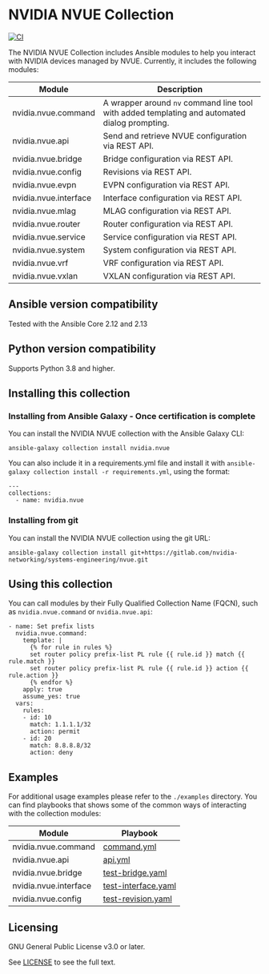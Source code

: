 # NVIDIA NVUE Collection


[![CI](https://gitlab.com/nvidia-networking/systems-engineering/nvue/badges/main/pipeline.svg)](https://gitlab.com/nvidia-networking/systems-engineering/nvue/-/pipelines?scope=branches)

The NVIDIA NVUE Collection includes Ansible modules to help you interact with NVIDIA devices managed by NVUE. Currently, it includes the following modules:

| Module | Description |
| ------ | ----------  |
| nvidia.nvue.command | A wrapper around `nv` command line tool with added templating and automated dialog prompting. | 
| nvidia.nvue.api | Send and retrieve NVUE configuration via REST API. | 
| nvidia.nvue.bridge | Bridge configuration via REST API. | 
| nvidia.nvue.config | Revisions via REST API. | 
| nvidia.nvue.evpn | EVPN configuration via REST API. | 
| nvidia.nvue.interface | Interface configuration via REST API. | 
| nvidia.nvue.mlag | MLAG configuration via REST API. | 
| nvidia.nvue.router | Router configuration via REST API. | 
| nvidia.nvue.service | Service configuration via REST API. | 
| nvidia.nvue.system | System configuration via REST API. | 
| nvidia.nvue.vrf | VRF configuration via REST API. | 
| nvidia.nvue.vxlan | VXLAN configuration via REST API. | 

## Ansible version compatibility

Tested with the Ansible Core 2.12 and 2.13

## Python version compatibility

Supports Python 3.8 and higher.

## Installing this collection

### Installing from Ansible Galaxy - Once certification is complete

You can install the NVIDIA NVUE collection with the Ansible Galaxy CLI:

```
ansible-galaxy collection install nvidia.nvue
```

You can also include it in a requirements.yml file and install it with `ansible-galaxy collection install -r requirements.yml`, using the format:

```
---
collections:
  - name: nvidia.nvue
```

### Installing from git

You can install the NVIDIA NVUE collection using the git URL:

```
ansible-galaxy collection install git+https://gitlab.com/nvidia-networking/systems-engineering/nvue.git
```

## Using this collection

You can call modules by their Fully Qualified Collection Name (FQCN), such as `nvidia.nvue.command` or `nvidia.nvue.api`:


```
- name: Set prefix lists
  nvidia.nvue.command: 
    template: |
      {% for rule in rules %}
      set router policy prefix-list PL rule {{ rule.id }} match {{ rule.match }}
      set router policy prefix-list PL rule {{ rule.id }} action {{ rule.action }}
      {% endfor %}
    apply: true
    assume_yes: true
  vars:
    rules:
    - id: 10
      match: 1.1.1.1/32
      action: permit
    - id: 20
      match: 8.8.8.8/32
      action: deny
```

## Examples

For additional usage examples please refer to the `./examples` directory. You can find playbooks that shows some of the common ways of interacting with the collection modules:

| Module | Playbook | 
| ------ | ---------|
| nvidia.nvue.command | [command.yml](./examples/playbooks/command.yml) | 
| nvidia.nvue.api | [api.yml](./examples/playbooks/api.yml) | 
| nvidia.nvue.bridge | [test-bridge.yaml](./examples/playbooks/test-bridge.yaml) | 
| nvidia.nvue.interface | [test-interface.yaml](./examples/playbooks/test-interface.yaml) | 
| nvidia.nvue.config | [test-revision.yaml](./examples/playbooks/test-revision.yaml) | 

## Licensing

GNU General Public License v3.0 or later.

See [LICENSE](./LICENSE) to see the full text.

